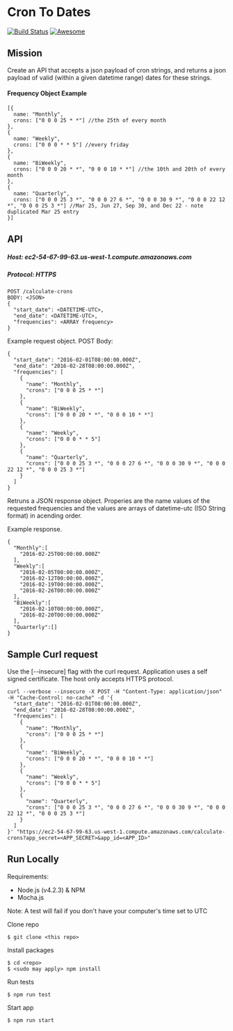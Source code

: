# Cron To Dates
[![Build Status](https://travis-ci.org/zimmermanw84/phone-auth.png?branch=master)](https://travis-ci.org/zimmermanw84/cron_to_dates)
[![Awesome](https://cdn.rawgit.com/sindresorhus/awesome/d7305f38d29fed78fa85652e3a63e154dd8e8829/media/badge.svg)](https://github.com/sindresorhus/awesome)

## Mission
Create an API that accepts a json payload of cron strings, and returns a json payload of valid (within a given datetime range) dates for these strings.

#### Frequency Object Example
```
[{
  name: "Monthly",
  crons: ["0 0 0 25 * *"] //the 25th of every month
},
{
  name: "Weekly",
  crons: ["0 0 0 * * 5"] //every friday
},
{
  name: "BiWeekly",
  crons: ["0 0 0 20 * *", "0 0 0 10 * *"] //the 10th and 20th of every month
},
{
  name: "Quarterly",
  crons: ["0 0 0 25 3 *", "0 0 0 27 6 *", "0 0 0 30 9 *", "0 0 0 22 12 *", "0 0 0 25 3 *"] //Mar 25, Jun 27, Sep 30, and Dec 22 - note duplicated Mar 25 entry
}]
```

## API

##### Host: ec2-54-67-99-63.us-west-1.compute.amazonaws.com
##### Protocol: HTTPS

```
POST /calculate-crons
BODY: <JSON>
{
  "start_date": <DATETIME-UTC>,
  "end_date": <DATETIME-UTC>,
  "frequencies": <ARRAY frequency>
}
```

Example request object.
POST Body:
```
{
  "start_date": "2016-02-01T08:00:00.000Z",
  "end_date": "2016-02-28T08:00:00.000Z",
  "frequencies": [
    {
      "name": "Monthly",
      "crons": ["0 0 0 25 * *"]
    },
    {
      "name": "BiWeekly",
      "crons": ["0 0 0 20 * *", "0 0 0 10 * *"]
    },
    {
      "name": "Weekly",
      "crons": ["0 0 0 * * 5"]
    },
    {
      "name": "Quarterly",
      "crons": ["0 0 0 25 3 *", "0 0 0 27 6 *", "0 0 0 30 9 *", "0 0 0 22 12 *", "0 0 0 25 3 *"]
    }
  ]
}
```
Retruns a JSON response object. Properies are the name values of the requested frequencies and the values are arrays of datetime-utc (ISO String format) in acending order.

Example response.
```
{
  "Monthly":[
    "2016-02-25T00:00:00.000Z"
  ],
  "Weekly":[
    "2016-02-05T00:00:00.000Z",
    "2016-02-12T00:00:00.000Z",
    "2016-02-19T00:00:00.000Z",
    "2016-02-26T00:00:00.000Z"
  ],
  "BiWeekly":[
    "2016-02-10T00:00:00.000Z",
    "2016-02-20T00:00:00.000Z"
  ],
  "Quarterly":[]
}
```

## Sample Curl request

Use the [--insecure] flag with the curl request. Application uses a self signed certificate. The host only accepts HTTPS protocol.

```
curl --verbose --insecure -X POST -H "Content-Type: application/json" -H "Cache-Control: no-cache" -d '{
  "start_date": "2016-02-01T08:00:00.000Z",
  "end_date": "2016-02-28T08:00:00.000Z",
  "frequencies": [
    {
      "name": "Monthly",
      "crons": ["0 0 0 25 * *"]
    },
    {
      "name": "BiWeekly",
      "crons": ["0 0 0 20 * *", "0 0 0 10 * *"]
    },
    {
      "name": "Weekly",
      "crons": ["0 0 0 * * 5"]
    },
    {
      "name": "Quarterly",
      "crons": ["0 0 0 25 3 *", "0 0 0 27 6 *", "0 0 0 30 9 *", "0 0 0 22 12 *", "0 0 0 25 3 *"]
    }
  ]
}' "https://ec2-54-67-99-63.us-west-1.compute.amazonaws.com/calculate-crons?app_secret=<APP_SECRET>&app_id=<APP_ID>"
```

## Run Locally
####
Requirements:
 - Node.js (v4.2.3) & NPM
 - Mocha.js

Note: A test will fail if you don't have your computer's time set to UTC

Clone repo
```
$ git clone <this repo>
```
Install packages
```
$ cd <repo>
$ <sudo may apply> npm install
```
Run tests
```
$ npm run test
```
Start app
```
$ npm run start
```

